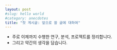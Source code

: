 ```yaml
---
layout: post
#slug: hello world
#category: anecdotes
title: "첫 게시글: 앞으로 쓸 글에 대하여"
---
```


- 주로 이제까지 수행한 연구, 분석, 프로젝트를 정리합니다.
- 그리고 약간의 생각을 담습니다.
